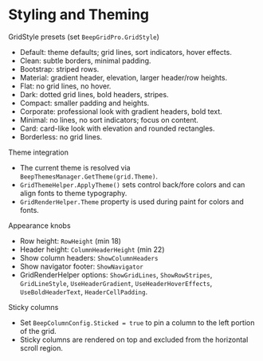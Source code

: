 # Styling and Theming

GridStyle presets (set `BeepGridPro.GridStyle`)
- Default: theme defaults; grid lines, sort indicators, hover effects.
- Clean: subtle borders, minimal padding.
- Bootstrap: striped rows.
- Material: gradient header, elevation, larger header/row heights.
- Flat: no grid lines, no hover.
- Dark: dotted grid lines, bold headers, stripes.
- Compact: smaller padding and heights.
- Corporate: professional look with gradient headers, bold text.
- Minimal: no lines, no sort indicators; focus on content.
- Card: card-like look with elevation and rounded rectangles.
- Borderless: no grid lines.

Theme integration
- The current theme is resolved via `BeepThemesManager.GetTheme(grid.Theme)`.
- `GridThemeHelper.ApplyTheme()` sets control back/fore colors and can align fonts to theme typography.
- `GridRenderHelper.Theme` property is used during paint for colors and fonts.

Appearance knobs
- Row height: `RowHeight` (min 18)
- Header height: `ColumnHeaderHeight` (min 22)
- Show column headers: `ShowColumnHeaders`
- Show navigator footer: `ShowNavigator`
- GridRenderHelper options: `ShowGridLines`, `ShowRowStripes`, `GridLineStyle`, `UseHeaderGradient`, `UseHeaderHoverEffects`, `UseBoldHeaderText`, `HeaderCellPadding`.

Sticky columns
- Set `BeepColumnConfig.Sticked = true` to pin a column to the left portion of the grid.
- Sticky columns are rendered on top and excluded from the horizontal scroll region.
